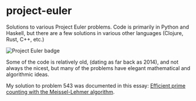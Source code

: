 # project-euler

Solutions to various Project Euler problems.  Code is primarily in Python and Haskell, but there are a few solutions in various other languages (Clojure, Rust, C++, etc.)  

![Project Euler badge](https://projecteuler.net/profile/acganesh.png)

Some of the code is relatively old, (dating as far back as 2014), and not always the nicest, but many of the problems have elegant mathematical and algorithmic ideas.

My solution to problem 543 was documented in this essay: [Efficient prime counting with the Meissel-Lehmer algorithm](http://acganesh.com/posts/2016-12-23-prime-counting.html).
